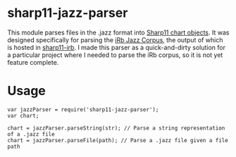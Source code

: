 # sharp11-jazz-parser

This module parses files in the .jazz format into [Sharp11 chart objects](https://github.com/jsrmath/sharp11/blob/master/docs/chart.md).  It was designed specifically for parsing the [iRb Jazz Corpus](https://musiccog.ohio-state.edu/home/index.php/iRb_Jazz_Corpus), the output of which is hosted in [sharp11-irb](https://github.com/jsrmath/sharp11-irb).  I made this parser as a quick-and-dirty solution for a particular project where I needed to parse the iRb corpus, so it is not yet feature complete.

# Usage
```
var jazzParser = require('sharp11-jazz-parser');
var chart;

chart = jazzParser.parseString(str); // Parse a string representation of a .jazz file
chart = jazzParser.parseFile(path); // Parse a .jazz file given a file path
```